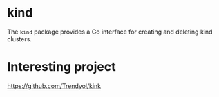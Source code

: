 # kind

The `kind` package provides a Go interface for creating and deleting kind clusters.

# Interesting project

https://github.com/Trendyol/kink